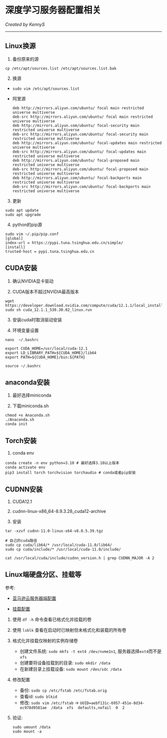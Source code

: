 # 深度学习服务器配置相关

*Created by KennyS*

---


## Linux换源

1. 备份原来的源

`cp /etc/apt/sources.list /etc/apt/sources.list.bak`

2. 换源

- `sudo vim /etc/apt/sources.list`

- 阿里源
    ```
    deb http://mirrors.aliyun.com/ubuntu/ focal main restricted universe multiverse
    deb-src http://mirrors.aliyun.com/ubuntu/ focal main restricted universe multiverse
    deb http://mirrors.aliyun.com/ubuntu/ focal-security main restricted universe multiverse
    deb-src http://mirrors.aliyun.com/ubuntu/ focal-security main restricted universe multiverse
    deb http://mirrors.aliyun.com/ubuntu/ focal-updates main restricted universe multiverse
    deb-src http://mirrors.aliyun.com/ubuntu/ focal-updates main restricted universe multiverse
    deb http://mirrors.aliyun.com/ubuntu/ focal-proposed main restricted universe multiverse
    deb-src http://mirrors.aliyun.com/ubuntu/ focal-proposed main restricted universe multiverse
    deb http://mirrors.aliyun.com/ubuntu/ focal-backports main restricted universe multiverse
    deb-src http://mirrors.aliyun.com/ubuntu/ focal-backports main restricted universe multiverse
    ```

3. 更新

```
sudo apt update
sudo apt upgrade
```

4. python的pip源

```
sudo vim ~/.pip/pip.conf
[global]
index-url = https://pypi.tuna.tsinghua.edu.cn/simple/ 
[install]
trusted-host = pypi.tuna.tsinghua.edu.cn
```


## CUDA安装

1. 确认NVIDIA显卡驱动

2. CUDA版本不超过NVIDIA最高版本

```
wget https://developer.download.nvidia.com/compute/cuda/12.1.1/local_installers/cuda_12.1.1_530.30.02_linux.run
sudo sh cuda_12.1.1_530.30.02_linux.run
```

3. 安装cuda时取消驱动安装

4. 环境变量设置

```
nano  ~/.bashrc

export CUDA_HOME=/usr/local/cuda-12.1
export LD_LIBRARY_PATH=${CUDA_HOME}/lib64
export PATH=${CUDA_HOME}/bin:${PATH}

source ~/.bashrc
```


## anaconda安装

1. 最好选择miniconda

2. 下载miniconda.sh

```
chmod +x Anaconda.sh
./Anaconda.sh
conda init
```


## Torch安装

1. conda env

```
conda create -n env python=3.10 # 最好选择3.10以上版本
conda activate env
pip3 install torch torchvision torchaudio # conda或者pip安装
```


## CUDNN安装

1. CUDA12.1

2. cudnn-linux-x86_64-8.9.3.28_cuda12-archive

3. 安装

```
tar -xzvf cudnn-11.0-linux-x64-v8.0.5.39.tgz

# 自己的cuda路径
sudo cp cuda/lib64/* /usr/local/cuda-11.0/lib64/
sudo cp cuda/include/* /usr/local/cuda-11.0/include/

cat /usr/local/cuda/include/cudnn_version.h | grep CUDNN_MAJOR -A 2
```


## Linux端硬盘分区、挂载等

参考: 
- [亚马逊云服务器端配置](https://docs.aws.amazon.com/zh_cn/AWSEC2/latest/UserGuide/add-instance-store-volumes.html)

- [挂载配置](https://docs.aws.amazon.com/ebs/latest/userguide/ebs-using-volumes.html#ebs-mount-after-reboot)


1. 使用 `df -h` 命令查看已格式化并挂载的卷

2. 使用 `lsblk` 查看在启动时已映射但未格式化和装载的所有卷

3. 格式化并挂载仅映射的实例存储卷

    - 创建文件系统: `sudo mkfs -t ext4 /dev/nvme1n1`, 服务器选择`ext4`而不是`xfs`
    - 创建要将设备挂载到的目录: `sudo mkdir /data`
    - 在新建目录上挂载设备: `sudo mount /dev/sdc /data`

4. 修改配置

    - 备份: `sudo cp /etc/fstab /etc/fstab.orig`
    - 查看id: `sudo blkid`
    - 修改: `sudo vim /etc/fstab` -> `UUID=aebf131c-6957-451e-8d34-ec978d9581ae  /data  xfs  defaults,nofail  0  2`

5. 验证: 

    ```
    sudo umount /data
    sudo mount -a
    ```
